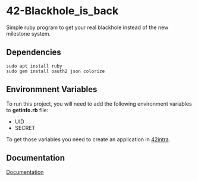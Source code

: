 # 42-Blackhole_is_back

Simple ruby program to get your real blackhole instead of the new milestone system.

## Dependencies

```
sudo apt install ruby
sudo gem install oauth2 json colorize
```

## Environmnent Variables

To run this project, you will need to add the following environment 
variables to **getinfo.rb** file: 
- UID
- SECRET

To get those variables you need to create an application in [42intra](https://profile.intra.42.fr/oauth/applications).

## Documentation

[Documentation](https://api.intra.42.fr/apidoc)
